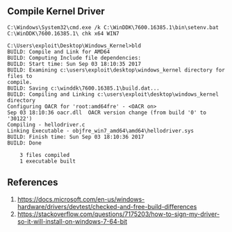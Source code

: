 ## Compile Kernel Driver

```
C:\Windows\System32\cmd.exe /k C:\WinDDK\7600.16385.1\bin\setenv.bat C:\WinDDK\7600.16385.1\ chk x64 WIN7
```

```
C:\Users\exploit\Desktop\Windows_Kernel>bld
BUILD: Compile and Link for AMD64
BUILD: Computing Include file dependencies:
BUILD: Start time: Sun Sep 03 18:10:35 2017
BUILD: Examining c:\users\exploit\desktop\windows_kernel directory for files to
compile.
BUILD: Saving c:\winddk\7600.16385.1\build.dat...
BUILD: Compiling and Linking c:\users\exploit\desktop\windows_kernel directory
Configuring OACR for 'root:amd64fre' - <OACR on>
Sep 03 18:10:36 oacr.dll  OACR version change (from build '0' to '30122')
Compiling - hellodriver.c
Linking Executable - objfre_win7_amd64\amd64\hellodriver.sys
BUILD: Finish time: Sun Sep 03 18:10:36 2017
BUILD: Done

    3 files compiled
    1 executable built
```


## References

1. https://docs.microsoft.com/en-us/windows-hardware/drivers/devtest/checked-and-free-build-differences
2. https://stackoverflow.com/questions/7175203/how-to-sign-my-driver-so-it-will-install-on-windows-7-64-bit